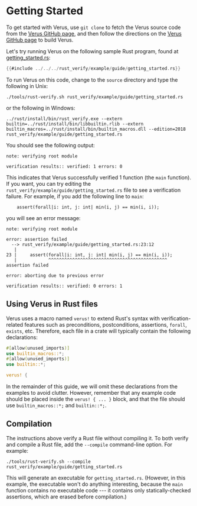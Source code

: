 # Getting Started

To get started with Verus, use `git clone` to fetch the Verus source code from
the [Verus GitHub page](https://github.com/secure-foundations/verus),
and then follow the directions on
the [Verus GitHub page](https://github.com/secure-foundations/verus)
to build Verus.

Let's try running Verus on the following sample Rust program,
found at [getting_started.rs](https://github.com/secure-foundations/verus/tree/main/source/rust_verify/example/guide/getting_started.rs):

```rust
{{#include ../../../rust_verify/example/guide/getting_started.rs}}
```

To run Verus on this code, change to the `source` directory and type the following in Unix:

```
./tools/rust-verify.sh rust_verify/example/guide/getting_started.rs
```

or the following in Windows:

```
../rust/install/bin/rust_verify.exe --extern builtin=../rust/install/bin/libbuiltin.rlib --extern builtin_macros=../rust/install/bin/builtin_macros.dll --edition=2018 rust_verify/example/guide/getting_started.rs
```

You should see the following output:

```
note: verifying root module

verification results:: verified: 1 errors: 0
```

This indicates that Verus successfully verified 1 function (the `main` function).
If you want, you can try editing the `rust_verify/example/guide/getting_started.rs` file
to see a verification failure.
For example, if you add the following line to `main`:

```
    assert(forall|i: int, j: int| min(i, j) == min(i, i));
```

you will see an error message:

```
note: verifying root module

error: assertion failed
  --> rust_verify/example/guide/getting_started.rs:23:12
   |
23 |     assert(forall|i: int, j: int| min(i, j) == min(i, i));
   |            ^^^^^^^^^^^^^^^^^^^^^^^^^^^^^^^^^^^^^^^^^^^^^ assertion failed

error: aborting due to previous error

verification results:: verified: 0 errors: 1
```

## Using Verus in Rust files

Verus uses a macro named `verus!` to extend Rust's syntax with verification-related features
such as preconditions, postconditions, assertions, `forall`, `exists`, etc.
Therefore, each file in a crate will typically contain the following declarations:

```rust
#[allow(unused_imports)]
use builtin_macros::*;
#[allow(unused_imports)]
use builtin::*;

verus! {
```

In the remainder of this guide, we will omit these declarations from the examples to avoid clutter.
However, remember that any example code should be placed inside the `verus! { ... }` block,
and that the file should use `builtin_macros::*;` and `builtin::*;`.

## Compilation

The instructions above verify a Rust file without compiling it.
To both verify and compile a Rust file, add the `--compile` command-line option.
For example:

```
./tools/rust-verify.sh --compile rust_verify/example/guide/getting_started.rs
```

This will generate an executable for `getting_started.rs`.
(However, in this example, the executable won't do anything interesting,
because the `main` function contains no executable code ---
it contains only statically-checked assertions,
which are erased before compilation.)
